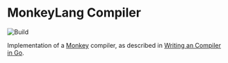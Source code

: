 # MonkeyLang Compiler

![Build](https://github.com/vincentlossel/monkeylang-compiler/actions/workflows/build.yml/badge.svg?event=push)

Implementation of a [Monkey](https://monkeylang.org) compiler, as described in [Writing an Compiler in Go](https://compilerbook.com).
